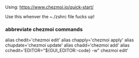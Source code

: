 Using: https://www.chezmoi.io/quick-start/

Use this whenver the ~./zshrc file fucks up!

### abbreviate chezmoi commands
alias chedit='chezmoi edit'
alias chapply='chezmoi apply'
alias chupdate='chezmoi update'
alias chadd='chezmoi add'
alias cchedit='EDITOR="${GUI_EDITOR:-code} -w" chezmoi edit'

